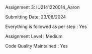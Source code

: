 Assignment 3: IU2141220014_Aaron

Submitting Date: 23/08/2024

Everything is followed as per step : Yes

Assignment Level : Medium

Code Quality Maintained : Yes
